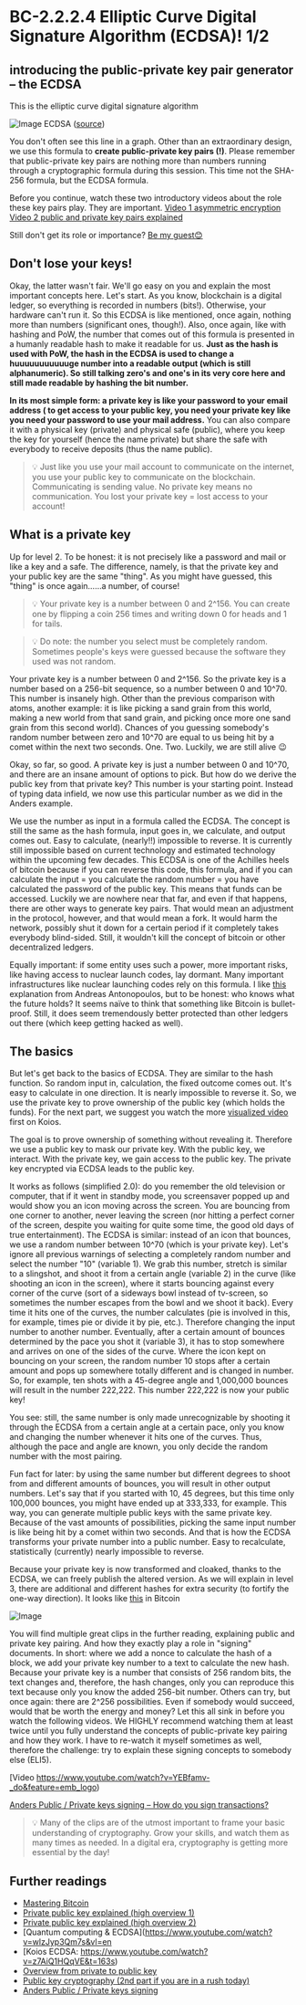 
# BC-2.2.2.4 Elliptic Curve Digital Signature Algorithm (ECDSA)! 1/2 

## introducing the public-private key pair generator – the ECDSA

This is the elliptic curve digital signature algorithm 

![Image ECDSA]( https://raw.githubusercontent.com/koiosonline/literature-images/main/blockchain-level2/bc-2-2-2-4-the-crypto-flower-leaf-1-elliptic-curve-1-2-image1.png)
([source](https://github.com/bitcoinbook/bitcoinbook))


You don't often see this line in a graph. Other than an extraordinary design, we use this formula to **create public-private key pairs (!)**. Please remember that public-private key pairs are nothing more than numbers running through a cryptographic formula during this session. This time not the SHA-256 formula, but the ECDSA formula.

Before you continue, watch these two introductory videos about the role these key pairs play. They are important. 
 [Video 1 asymmetric encryption]( https://www.youtube.com/watch?v=AQDCe585Lnc) 
[Video 2 public and private key pairs explained]( https://www.youtube.com/watch?v=67uW07QDHxE) 

Still don't get its role or importance? [Be my guest😊]( https://www.youtube.com/results?search_query=public+private+key+encryption+explained)  

## Don't lose your keys! 
Okay, the latter wasn't fair. We'll go easy on you and explain the most important concepts here. Let's start. As you know, blockchain is a digital ledger, so everything is recorded in numbers (bits!). Otherwise, your hardware can't run it. So this ECDSA is like mentioned, once again, nothing more than numbers (significant ones, though!). Also, once again, like with hashing and PoW, the number that comes out of this formula is presented in a humanly readable hash to make it readable for us. **Just as the hash is used with PoW, the hash in the ECDSA is used to change a huuuuuuuuuuuge number into a readable output (which is still alphanumeric). So still talking zero's and one's in its very core here and still made readable by hashing the bit number.**	

**In its most simple form: a private key is like your password to your email address ( to get access to your public key, you need your private key like you need your password to use your mail address.** You can also compare it with a physical key (private) and physical safe (public), where you keep the key for yourself (hence the name private) but share the safe with everybody to receive deposits (thus the name public). 

>💡 Just like you use your mail account to communicate on the internet, you use your public key to communicate on the blockchain. Communicating is sending value. No private key means no communication. You lost your private key = lost access to your account! 
## What is a private key 
Up for level 2. To be honest: it is not precisely like a password and mail or like a key and a safe. The difference, namely, is that the private key and your public key are the same "thing". As you might have guessed, this "thing" is once again……a number, of course!

>💡 Your private key is a number between 0 and 2^156. You can create one by flipping a coin 256 times and writing down 0 for heads and 1 for tails. 

>💡 Do note: the number you select must be completely random. Sometimes people's keys were guessed because the software they used was not random. 

Your private key is a number between 0 and 2^156. So the private key is a number based on a 256-bit sequence, so a number between 0 and 10^70. This number is insanely high. Other than the previous comparison with atoms, another example: it is like picking a sand grain from this world, making a new world from that sand grain, and picking once more one sand grain from this second world). Chances of you guessing somebody's random number between zero and 10^70 are equal to us being hit by a comet within the next two seconds. One. Two. Luckily, we are still alive 😉 

Okay, so far, so good. A private key is just a number between 0 and 10^70, and there are an insane amount of options to pick. But how do we derive the public key from that private key? This number is your starting point. Instead of typing data infield, we now use this particular number as we did in the Anders example.  

We use the number as input in a formula called the ECDSA. The concept is still the same as the hash formula, input goes in, we calculate, and output comes out. Easy to calculate, (nearly!!) impossible to reverse. It is currently still impossible based on current technology and estimated technology within the upcoming few decades. This ECDSA is one of the Achilles heels of bitcoin because if you can reverse this code, this formula, and if you can calculate the input = you calculate the random number = you have calculated the password of the public key. This means that funds can be accessed. Luckily we are nowhere near that far, and even if that happens, there are other ways to generate key pairs. That would mean an adjustment in the protocol, however, and that would mean a fork. It would harm the network, possibly shut it down for a certain period if it completely takes everybody blind-sided. Still, it wouldn't kill the concept of bitcoin or other decentralized ledgers. 

Equally important: if some entity uses such a power, more important risks, like having access to nuclear launch codes, lay dormant. Many important infrastructures like nuclear launching codes rely on this formula. I like [this](https://www.youtube.com/watch?v=wlzJyp3Qm7s&vl=en ) explanation from Andreas Antonopoulos, but to be honest: who knows what the future holds? It seems naïve to think that something like Bitcoin is bullet-proof. Still, it does seem tremendously better protected than other ledgers out there (which keep getting hacked as well). 

## The basics 
 
But let's get back to the basics of ECDSA. They are similar to the hash function. So random input in, calculation, the fixed outcome comes out. It's easy to calculate in one direction. It is nearly impossible to reverse it. So, we use the private key to prove ownership of the public key (which holds the funds). 
For the next part, we suggest you watch the more [visualized video]( https://www.youtube.com/watch?v=z7AiQ1HQqVE&t=163s ) first on Koios. 

The goal is to prove ownership of something without revealing it. Therefore we use a public key to mask our private key. With the public key, we interact. With the private key, we gain access to the public key. The private key encrypted via ECDSA leads to the public key. 

It works as follows (simplified 2.0): do you remember the old television or computer, that if it went in standby mode, you screensaver popped up and would show you an icon moving across the screen. You are bouncing from one corner to another, never leaving the screen (nor hitting a perfect corner of the screen, despite you waiting for quite some time, the good old days of true entertainment). The ECDSA is similar: instead of an icon that bounces, we use a random number between 10^70 (which is your private key). Let's ignore all previous warnings of selecting a completely random number and select the number "10" (variable 1). We grab this number, stretch is similar to a slingshot, and shoot it from a certain angle (variable 2) in the curve (like shooting an icon in the screen), where it starts bouncing against every corner of the curve (sort of a sideways bowl instead of tv-screen, so sometimes the number escapes from the bowl and we shoot it back). Every time it hits one of the curves, the number calculates (pie is involved in this, for example, times pie or divide it by pie, etc.). Therefore changing the input number to another number. Eventually, after a certain amount of bounces determined by the pace you shot it (variable 3), it has to stop somewhere and arrives on one of the sides of the curve. Where the icon kept on bouncing on your screen, the random number 10 stops after a certain amount and pops up somewhere totally different and is changed in number. So, for example, ten shots with a 45-degree angle and 1,000,000 bounces will result in the number 222,222. This number 222,222 is now your public key! 

You see: still, the same number is only made unrecognizable by shooting it through the ECDSA from a certain angle at a certain pace, only you know and changing the number whenever it hits one of the curves. Thus, although the pace and angle are known, you only decide the random number with the most pairing. 

Fun fact for later: by using the same number but different degrees to shoot from and different amounts of bounces, you will result in other output numbers. Let's say that if you started with 10, 45 degrees, but this time only 100,000 bounces, you might have ended up at 333,333, for example. This way, you can generate multiple public keys with the same private key. Because of the vast amounts of possibilities, picking the same input number is like being hit by a comet within two seconds. And that is how the ECDSA transforms your private number into a public number. Easy to recalculate, statistically (currently) nearly impossible to reverse. 

Because your private key is now transformed and cloaked, thanks to the ECDSA, we can freely publish the altered version. As we will explain in level 3, there are additional and different hashes for extra security (to fortify the one-way direction). It looks like [this](https://www.bitcoinnotbombs.com/wp-content/uploads/2014/01/address.png) in Bitcoin  

![Image]( https://www.bitcoinnotbombs.com/wp-content/uploads/2014/01/address.png)


You will find multiple great clips in the further reading, explaining public and private key pairing. And how they exactly play a role in "signing" documents. In short: where we add a nonce to calculate the hash of a block, we add your private key number to a text to calculate the new hash. Because your private key is a number that consists of 256 random bits, the text changes and, therefore, the hash changes, only you can reproduce this text because only you know the added 256-bit number. Others can try, but once again: there are 2^256 possibilities. Even if somebody would succeed, would that be worth the energy and money? Let this all sink in before you watch the following videos. We HIGHLY recommend watching them at least twice until you fully understand the concepts of public-private key pairing and how they work. I have to re-watch it myself sometimes as well, therefore the challenge: try to explain these signing concepts to somebody else (ELI5). 

[Video https://www.youtube.com/watch?v=YEBfamv-_do&feature=emb_logo)

[Anders Public / Private keys signing – How do you sign transactions?](https://www.youtube.com/watch?v=xIDL_akeras)

>💡 Many of the clips are of the utmost important to frame your basic understanding of cryptography. Grow your skills, and watch them as many times as needed. In a digital era, cryptography is getting more essential by the day! 

## Further readings

* [Mastering Bitcoin](https://github.com/bitcoinbook/bitcoinbook )
* [Private public key explained (high overview 1) ](https://www.youtube.com/watch?v=AQDCe585Lnc)
* [Private public key explained (high overview 2) ](https://www.youtube.com/watch?v=67uW07QDHxE )
* [Quantum computing & ECDSA](https://www.youtube.com/watch?v=wlzJyp3Qm7s&vl=en
* [Koios ECDSA: https://www.youtube.com/watch?v=z7AiQ1HQqVE&t=163s)
* [Overview from private to public key](https://www.bitcoinnotbombs.com/wp-content/uploads/2014/01/address.png)
* [Public key cryptography (2nd part if you are in a rush today) ](https://www.youtube.com/watch?v=YEBfamv-_do&feature=emb_logo )
* [Anders Public / Private keys signing](https://www.youtube.com/watch?v=xIDL_akeras )


